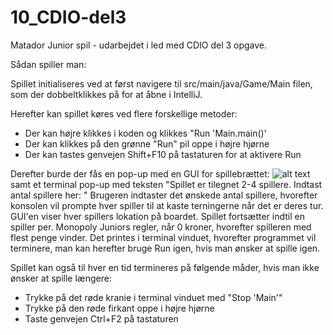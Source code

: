 # 10_CDIO-del3

Matador Junior spil - udarbejdet i led med CDIO del 3 opgave.


Sådan spiller man:

Spillet initialiseres ved at først navigere til src/main/java/Game/Main filen, som der dobbeltklikkes på for at åbne i IntelliJ.

Herefter kan spillet køres ved flere forskellige metoder:

- Der kan højre klikkes i koden og klikkes "Run 'Main.main()'
- Der kan klikkes på den grønne "Run" pil oppe i højre hjørne
- Der kan tastes genvejen Shift+F10 på tastaturen for at aktivere Run

Derefter burde der fås en pop-up med en GUI for spillebrættet: ![alt text](https://i.imgur.com/NodN4Cd.png)
samt et terminal pop-up med teksten "Spillet er tilegnet 2-4 spillere. Indtast antal spillere her: "
Brugeren indtaster det ønskede antal spillere, hvorefter konsolen vil prompte hver spiller til at kaste terningerne når det er deres tur.
GUI'en viser hver spillers lokation på boardet.
Spillet fortsætter indtil en spiller per. Monopoly Juniors regler, når 0 kroner, hvorefter spilleren med flest penge vinder.
Det printes i terminal vinduet, hvorefter programmet vil terminere, man kan herefter bruge Run igen, hvis man ønsker at spille igen.

Spillet kan også til hver en tid termineres på følgende måder, hvis man ikke ønsker at spille længere:

- Trykke på det røde kranie i terminal vinduet med "Stop 'Main'"
- Trykke på den røde firkant oppe i højre hjørne
- Taste genvejen Ctrl+F2 på tastaturen
